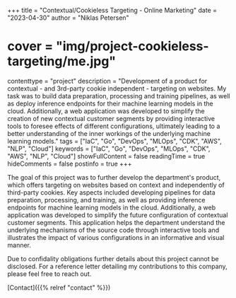 +++
title = "Contextual/Cookieless Targeting - Online Marketing"
date = "2023-04-30"
author = "Niklas Petersen"
# cover = "img/project-cookieless-targeting/me.jpg"
contenttype = "project"
description = "Development of a product for contextual - and 3rd-party cookie independent - targeting on websites. My task was to build data preparation, processing and training pipelines, as well as deploy inference endpoints for their machine learning models in the cloud. Additionally, a web application was developed to simplify the creation of new contextual customer segments by providing interactive tools to foresee effects of different configurations, ultimately leading to a better understanding of the inner workings of the underlying machine learning models."
tags = ["IaC", "Go", "DevOps", "MLOps", "CDK", "AWS", "NLP", "Cloud"]
keywords = ["IaC", "Go", "DevOps", "MLOps", "CDK", "AWS", "NLP", "Cloud"]
showFullContent = false
readingTime = true
hideComments = false
postinfo = true
+++

The goal of this project was to further develop the department's product, which offers targeting on websites based on context and independently of third-party cookies. Key aspects included developing pipelines for data preparation, processing, and training, as well as providing inference endpoints for machine learning models in the cloud. Additionally, a web application was developed to simplify the future configuration of contextual customer segments. This application helps the department understand the underlying mechanisms of the source code through interactive tools and illustrates the impact of various configurations in an informative and visual manner.

Due to confidality obligations further details about this project cannot be disclosed.
For a reference letter detailing my contributions to this company, please feel free to reach out.

[Contact]({{% relref "contact" %}})